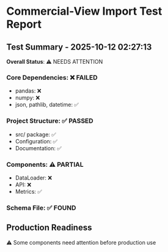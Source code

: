 # Commercial-View Import Test Report

## Test Summary - 2025-10-12 02:27:13

**Overall Status**: ⚠️ NEEDS ATTENTION

### Core Dependencies: ❌ FAILED
- pandas: ❌
- numpy: ❌
- json, pathlib, datetime: ✅

### Project Structure: ✅ PASSED
- src/ package: ✅
- Configuration: ✅
- Documentation: ✅

### Components: ⚠️ PARTIAL
- DataLoader: ❌
- API: ❌
- Metrics: ✅

### Schema File: ✅ FOUND

## Production Readiness
⚠️ Some components need attention before production use
